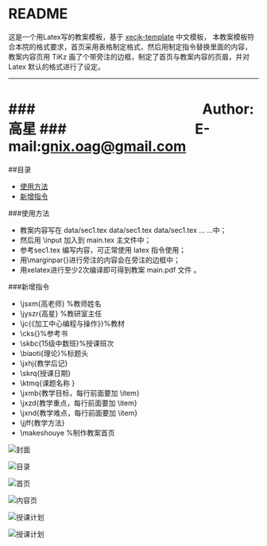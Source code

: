 README
===========================
这是一个用Latex写的教案模板，基于 [xecjk-template](https://github.com/xiaohanyu/xecjk-template) 中文模板，
本教案模板符合本院的格式要求，首页采用表格制定格式，然后用制定指令替换里面的内容，
教案内容页用 TiKz 画了个带旁注的边框，制定了首页与教案内容的页眉，并对 Latex 默认的格式进行了设定。

****
###　　　　　　　　　　　　Author:高星
###　　　　　　　　　  E-mail:gnix.oag@gmail.com
===========================

##目录
* [使用方法](#使用方法)
* [新增指令](#新增指令)

###使用方法
* 教案内容写在 data/sec1.tex  data/sec1.tex data/sec1.tex ... ...中；
* 然后用 \input 加入到 main.tex 主文件中；
* 参考sec1.tex 编写内容，可正常使用 latex 指令使用；
* 用\marginpar{}进行旁注的内容会在旁注的边框中；
* 用xelatex进行至少2次编译即可得到教案 main.pdf 文件 。

###新增指令
* \jsxm{高老师} %教师姓名
* \jyszr{高星}	%教研室主任
* \jc{《加工中心编程与操作》}%教材
* \cks{}%参考书
* \skbc{15级中数班}%授课班次
* \biaoti{理论}%标题头
* \jxhj{教学后记}
* \skrq{授课日期}
* \ktmq{课题名称 }
* \jxmb{教学目标，每行前面要加 \item}
* \jxzd{教学重点，每行前面要加 \item}
* \jxnd{教学难点，每行前面要加 \item}
* \jjff{教学方法}
* \makeshouye %制作教案首页

![封面](https://github.com/gnixoag/myjiaoan/raw/master/2017.1_15zhongshubanjiaoan/images/0.png)

![目录](https://github.com/gnixoag/myjiaoan/raw/master/2017.1_15zhongshubanjiaoan/images/1.png)

![首页](https://github.com/gnixoag/myjiaoan/raw/master/2017.1_15zhongshubanjiaoan/images/2.png)

![内容页](https://github.com/gnixoag/myjiaoan/raw/master/2017.1_15zhongshubanjiaoan/images/3.png)

![授课计划](https://github.com/gnixoag/myjiaoan/raw/master/shoukejihua/2017.1_15zhongjishukongban/images/1-1.png)

![授课计划](https://github.com/gnixoag/myjiaoan/raw/master/shoukejihua/2017.1_15zhongjishukongban/images/2-2.png)



